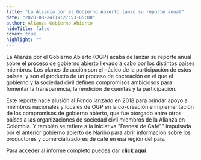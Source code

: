 ```yaml
---
title: "La Alianza por el Gobierno Abierto lanzó su reporte anual"
date: "2020-08-24T19:27:53-05:00"
author: Alianza Gobierno Abierto
hideTitle: false
cover: true
highlight: ""
---
```


La Alianza por el Gobierno Abierto (OGP) acaba de lanzar su reporte anual sobre el proceso de gobierno abierto llevado a cabo por los distintos países miembros. Los planes de acción son el núcleo de la participación de estos países, y son el producto de un proceso de cocreación en el que el gobierno y la sociedad civil definen compromisos ambiciosos para fomentar la transparencia, la rendición de cuentas y la participación.

Este reporte hace alusión al Fondo lanzado en 2018 para brindar apoyo a miembros nacionales y locales de OGP en la co-creación e implementación de los compromisos de gobierno abierto, que fue otorgado entre otros países a las organizaciones de sociedad civil miembros de la Alianza en Colombia. Y también se refiere a la iniciativa "Frenesí de Café"" impulsada por el anterior gobierno abierto de Nariño para abrir información sobre los productores y comercializadores de café en esa región del país.

Para acceder al informe completo puedes dar [**click aquí**](/documents/ogp-annual-report.pdf)
